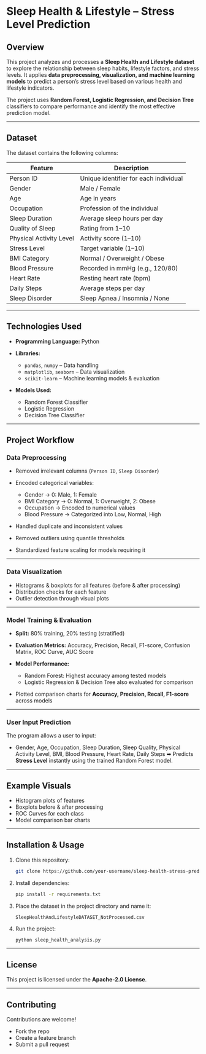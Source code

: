 # Sleep Health & Lifestyle – Stress Level Prediction

## Overview

This project analyzes and processes a **Sleep Health and Lifestyle dataset** to explore the relationship between sleep habits, lifestyle factors, and stress levels.
It applies **data preprocessing, visualization, and machine learning models** to predict a person’s stress level based on various health and lifestyle indicators.

The project uses **Random Forest, Logistic Regression, and Decision Tree** classifiers to compare performance and identify the most effective prediction model.

---

## Dataset

The dataset contains the following columns:

| Feature                 | Description                           |
| ----------------------- | ------------------------------------- |
| Person ID               | Unique identifier for each individual |
| Gender                  | Male / Female                         |
| Age                     | Age in years                          |
| Occupation              | Profession of the individual          |
| Sleep Duration          | Average sleep hours per day           |
| Quality of Sleep        | Rating from 1–10                      |
| Physical Activity Level | Activity score (1–10)                 |
| Stress Level            | Target variable (1–10)                |
| BMI Category            | Normal / Overweight / Obese           |
| Blood Pressure          | Recorded in mmHg (e.g., 120/80)       |
| Heart Rate              | Resting heart rate (bpm)              |
| Daily Steps             | Average steps per day                 |
| Sleep Disorder          | Sleep Apnea / Insomnia / None         |

---

## Technologies Used

* **Programming Language:** Python 
* **Libraries:**

  * `pandas`, `numpy` – Data handling
  * `matplotlib`, `seaborn` – Data visualization
  * `scikit-learn` – Machine learning models & evaluation
* **Models Used:**

  * Random Forest Classifier
  * Logistic Regression
  * Decision Tree Classifier

---

## Project Workflow

### Data Preprocessing

* Removed irrelevant columns (`Person ID`, `Sleep Disorder`)
* Encoded categorical variables:

  * Gender → 0: Male, 1: Female
  * BMI Category → 0: Normal, 1: Overweight, 2: Obese
  * Occupation → Encoded to numerical values
  * Blood Pressure → Categorized into Low, Normal, High
* Handled duplicate and inconsistent values
* Removed outliers using quantile thresholds
* Standardized feature scaling for models requiring it

---

### Data Visualization

* Histograms & boxplots for all features (before & after processing)
* Distribution checks for each feature
* Outlier detection through visual plots

---

### Model Training & Evaluation

* **Split:** 80% training, 20% testing (stratified)
* **Evaluation Metrics:** Accuracy, Precision, Recall, F1-score, Confusion Matrix, ROC Curve, AUC Score
* **Model Performance:**

  * Random Forest: Highest accuracy among tested models
  * Logistic Regression & Decision Tree also evaluated for comparison
* Plotted comparison charts for **Accuracy, Precision, Recall, F1-score** across models

---

### User Input Prediction

The program allows a user to input:

* Gender, Age, Occupation, Sleep Duration, Sleep Quality, Physical Activity Level, BMI, Blood Pressure, Heart Rate, Daily Steps
  ➡ Predicts **Stress Level** instantly using the trained Random Forest model.

---

## Example Visuals

* Histogram plots of features
* Boxplots before & after processing
* ROC Curves for each class
* Model comparison bar charts

---

## Installation & Usage

1. Clone this repository:

   ```bash
   git clone https://github.com/your-username/sleep-health-stress-prediction.git
   ```
2. Install dependencies:

   ```bash
   pip install -r requirements.txt
   ```
3. Place the dataset in the project directory and name it:

   ```
   SleepHealthAndLifestyleDATASET_NotProcessed.csv
   ```
4. Run the project:

   ```bash
   python sleep_health_analysis.py
   ```

---

## License

This project is licensed under the **Apache-2.0 License**.

---

## Contributing

Contributions are welcome!

* Fork the repo
* Create a feature branch
* Submit a pull request
